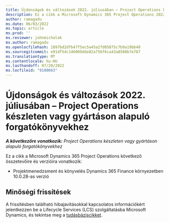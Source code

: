 ```yaml
---
title: Újdonságok és változások 2022. júliusában – Project Operations készleten vagy gyártáson alapuló forgatókönyvekhez
description: Ez a cikk a Microsoft Dynamics 365 Project Operations 2022. júliusi kiadásában elérhető minőségi frissítésekről nyújt tájékoztatást a készleten/éles környezetben üzembe helyezett forgatókönyvekhez.
author: ramagadu
ms.date: 06/03/2022
ms.topic: article
ms.prod: ''
ms.reviewer: johnmichalak
ms.author: ramagadu
ms.openlocfilehash: 1897bd2dfb47f5ec5a45a2fd05875c7b9a19bb40
ms.sourcegitcommit: e91df5dc146009dde82a756f6ca43a8588b7e787
ms.translationtype: MT
ms.contentlocale: hu-HU
ms.lasthandoff: 07/20/2022
ms.locfileid: "9180663"
---
```

# <a name="whats-new-or-changed-in-project-operations-july-2022-for-stockedproduction-based-scenarios"></a>Újdonságok és változások 2022. júliusában – Project Operations készleten vagy gyártáson alapuló forgatókönyvekhez

_**A következőre vonatkozik:** Project Operations készleten vagy gyártáson alapuló forgatókönyvekhez_

Ez a cikk a Microsoft Dynamics 365 Project Operations következő összetevőire és verzióira vonatkozik:

- Projektmenedzsment és könyvelés Dynamics 365 Finance környezetben 10.0.28-as verzió

## <a name="quality-updates"></a>Minőségi frissítések

A frissítésben található hibajavításokkal kapcsolatos információkért jelentkezzen be a Lifecycle Services (LCS) szolgáltatásba Microsoft Dynamics, és tekintse meg a [tudásbáziscikket](https://fix.lcs.dynamics.com/Issue/Details?bugId=694438).
